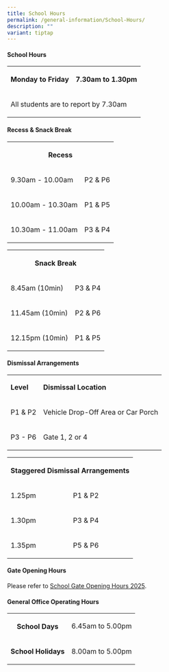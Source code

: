 ```yaml
---
title: School Hours
permalink: /general-information/School-Hours/
description: ""
variant: tiptap
---
```

<h4>School Hours</h4>
<table style="minWidth: 50px">
<colgroup>
<col>
<col>
</colgroup>
<tbody>
<tr>
<th rowspan="1" colspan="1">
<p>Monday to Friday</p>
</th>
<th rowspan="1" colspan="1">
<p>7.30am to 1.30pm</p>
</th>
</tr>
<tr>
<td rowspan="1" colspan="2">
<p>All students are to report by 7.30am</p>
</td>
</tr>
</tbody>
</table>
<h4>Recess &amp; Snack Break</h4>
<table style="minWidth: 50px">
<colgroup>
<col>
<col>
</colgroup>
<tbody>
<tr>
<th rowspan="1" colspan="2">
<p>Recess</p>
</th>
</tr>
<tr>
<td rowspan="1" colspan="1">
<p>9.30am - 10.00am</p>
</td>
<td rowspan="1" colspan="1">
<p>P2 &amp; P6</p>
</td>
</tr>
<tr>
<td rowspan="1" colspan="1">
<p>10.00am - 10.30am</p>
</td>
<td rowspan="1" colspan="1">
<p>P1 &amp; P5</p>
</td>
</tr>
<tr>
<td rowspan="1" colspan="1">
<p>10.30am - 11.00am</p>
</td>
<td rowspan="1" colspan="1">
<p>P3 &amp; P4</p>
</td>
</tr>
</tbody>
</table>
<table style="minWidth: 50px">
<colgroup>
<col>
<col>
</colgroup>
<tbody>
<tr>
<th rowspan="1" colspan="2">
<p>Snack Break</p>
</th>
</tr>
<tr>
<td rowspan="1" colspan="1">
<p>8.45am (10min)</p>
</td>
<td rowspan="1" colspan="1">
<p>P3 &amp; P4</p>
</td>
</tr>
<tr>
<td rowspan="1" colspan="1">
<p>11.45am (10min)</p>
</td>
<td rowspan="1" colspan="1">
<p>P2 &amp; P6</p>
</td>
</tr>
<tr>
<td rowspan="1" colspan="1">
<p>12.15pm (10min)</p>
</td>
<td rowspan="1" colspan="1">
<p>P1 &amp; P5</p>
</td>
</tr>
</tbody>
</table>
<h4>Dismissal Arrangements</h4>
<table style="minWidth: 50px">
<colgroup>
<col>
<col>
</colgroup>
<tbody>
<tr>
<td rowspan="1" colspan="1">
<p><strong>Level</strong>
</p>
</td>
<td rowspan="1" colspan="1">
<p><strong>Dismissal Location</strong>
</p>
</td>
</tr>
<tr>
<td rowspan="1" colspan="1">
<p>P1 &amp; P2</p>
</td>
<td rowspan="1" colspan="1">
<p>Vehicle Drop-Off Area or Car Porch</p>
</td>
</tr>
<tr>
<td rowspan="1" colspan="1">
<p>P3 - P6</p>
</td>
<td rowspan="1" colspan="1">
<p>Gate 1, 2 or 4</p>
</td>
</tr>
</tbody>
</table>
<table style="minWidth: 50px">
<colgroup>
<col>
<col>
</colgroup>
<tbody>
<tr>
<th rowspan="1" colspan="2">
<p><strong>Staggered Dismissal Arrangements</strong>
</p>
</th>
</tr>
<tr>
<td rowspan="1" colspan="1">
<p>1.25pm</p>
</td>
<td rowspan="1" colspan="1">
<p>P1 &amp; P2</p>
</td>
</tr>
<tr>
<td rowspan="1" colspan="1">
<p>1.30pm</p>
</td>
<td rowspan="1" colspan="1">
<p>P3 &amp; P4</p>
</td>
</tr>
<tr>
<td rowspan="1" colspan="1">
<p>1.35pm</p>
</td>
<td rowspan="1" colspan="1">
<p>P5 &amp; P6</p>
</td>
</tr>
</tbody>
</table>
<h4>Gate Opening Hours</h4>
<p>Please refer to <a href="/files/School Gate/Opening_Hours_SchoolGates_2025.pdf" rel="noopener noreferrer nofollow" target="_blank">School Gate Opening Hours 2025</a>.</p>
<h4>General Office Operating Hours</h4>
<table style="minWidth: 50px">
<colgroup>
<col>
<col>
</colgroup>
<tbody>
<tr>
<th rowspan="1" colspan="1">
<p>School Days</p>
</th>
<td rowspan="1" colspan="1">
<p>6.45am to 5.00pm</p>
</td>
</tr>
<tr>
<td rowspan="1" colspan="1">
<p><strong>School Holidays</strong>
</p>
</td>
<td rowspan="1" colspan="1">
<p>8.00am to 5.00pm</p>
</td>
</tr>
</tbody>
</table>
<p>
<br>
</p>